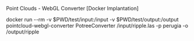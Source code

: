 Point Clouds - WebGL Converter [Docker Implantation]

docker run --rm -v $PWD/test/input:/input -v $PWD/test/output:/output pointcloud-webgl-converter PotreeConverter /input/ripple.las -p perugia -o /output/ripple